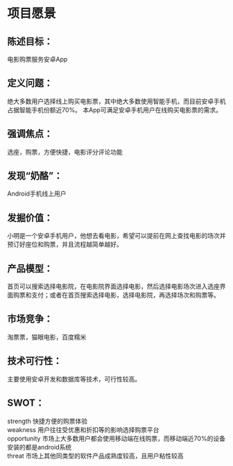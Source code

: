 # 项目愿景

## 陈述目标：
电影购票服务安卓App

## 定义问题：
绝大多数用户选择线上购买电影票，其中绝大多数使用智能手机，而目前安卓手机占据智能手机份额近70%。
本App可满足安卓手机用户在线购买电影票的需求。

## 强调焦点：
选座，购票，方便快捷，电影评分评论功能

## 发现“奶酪”：
Android手机线上用户

## 发掘价值：
小明是一个安卓手机用户，他想去看电影，希望可以提前在网上查找电影的场次并预订好座位和购票，并且流程越简单越好。

## 产品模型：
首页可以搜索选择电影院，在电影院界面选择电影，然后选择电影场次进入选座界面购票和支付；或者在首页搜索选择电影，选择电影院，再选择场次和购票等。

## 市场竞争：
淘票票，猫眼电影，百度糯米

## 技术可行性：
主要使用安卓开发和数据库等技术，可行性较高。

## SWOT：
strength 快捷方便的购票体验  
weakness 用户往往受优惠和折扣等的影响选择购票平台  
opportunity 市场上大多数用户都会使用移动端在线购票，而移动端近70%的设备安装的都是android系统  
threat 市场上其他同类型的软件产品成熟度较高，且用户粘性较高
